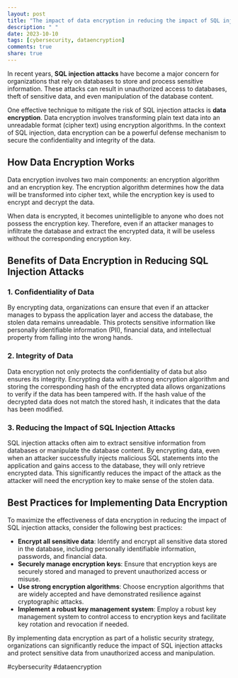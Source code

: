 ```yaml
---
layout: post
title: "The impact of data encryption in reducing the impact of SQL injection attacks."
description: " "
date: 2023-10-10
tags: [cybersecurity, dataencryption]
comments: true
share: true
---
```


In recent years, **SQL injection attacks** have become a major concern for organizations that rely on databases to store and process sensitive information. These attacks can result in unauthorized access to databases, theft of sensitive data, and even manipulation of the database content.

One effective technique to mitigate the risk of SQL injection attacks is **data encryption**. Data encryption involves transforming plain text data into an unreadable format (cipher text) using encryption algorithms. In the context of SQL injection, data encryption can be a powerful defense mechanism to secure the confidentiality and integrity of the data.

## How Data Encryption Works

Data encryption involves two main components: an encryption algorithm and an encryption key. The encryption algorithm determines how the data will be transformed into cipher text, while the encryption key is used to encrypt and decrypt the data.

When data is encrypted, it becomes unintelligible to anyone who does not possess the encryption key. Therefore, even if an attacker manages to infiltrate the database and extract the encrypted data, it will be useless without the corresponding encryption key.

## Benefits of Data Encryption in Reducing SQL Injection Attacks

### 1. Confidentiality of Data

By encrypting data, organizations can ensure that even if an attacker manages to bypass the application layer and access the database, the stolen data remains unreadable. This protects sensitive information like personally identifiable information (PII), financial data, and intellectual property from falling into the wrong hands.

### 2. Integrity of Data

Data encryption not only protects the confidentiality of data but also ensures its integrity. Encrypting data with a strong encryption algorithm and storing the corresponding hash of the encrypted data allows organizations to verify if the data has been tampered with. If the hash value of the decrypted data does not match the stored hash, it indicates that the data has been modified.

### 3. Reducing the Impact of SQL Injection Attacks

SQL injection attacks often aim to extract sensitive information from databases or manipulate the database content. By encrypting data, even when an attacker successfully injects malicious SQL statements into the application and gains access to the database, they will only retrieve encrypted data. This significantly reduces the impact of the attack as the attacker will need the encryption key to make sense of the stolen data.

## Best Practices for Implementing Data Encryption

To maximize the effectiveness of data encryption in reducing the impact of SQL injection attacks, consider the following best practices:

- **Encrypt all sensitive data**: Identify and encrypt all sensitive data stored in the database, including personally identifiable information, passwords, and financial data.
- **Securely manage encryption keys**: Ensure that encryption keys are securely stored and managed to prevent unauthorized access or misuse.
- **Use strong encryption algorithms**: Choose encryption algorithms that are widely accepted and have demonstrated resilience against cryptographic attacks.
- **Implement a robust key management system**: Employ a robust key management system to control access to encryption keys and facilitate key rotation and revocation if needed.

By implementing data encryption as part of a holistic security strategy, organizations can significantly reduce the impact of SQL injection attacks and protect sensitive data from unauthorized access and manipulation.

#cybersecurity #dataencryption